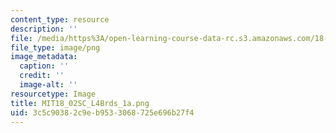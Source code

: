 ```yaml
---
content_type: resource
description: ''
file: /media/https%3A/open-learning-course-data-rc.s3.amazonaws.com/18-02sc-multivariable-calculus-fall-2010/3c5c90382c9eb9533068725e696b27f4_MIT18_02SC_L4Brds_1a.png
file_type: image/png
image_metadata:
  caption: ''
  credit: ''
  image-alt: ''
resourcetype: Image
title: MIT18_02SC_L4Brds_1a.png
uid: 3c5c9038-2c9e-b953-3068-725e696b27f4
---
```

